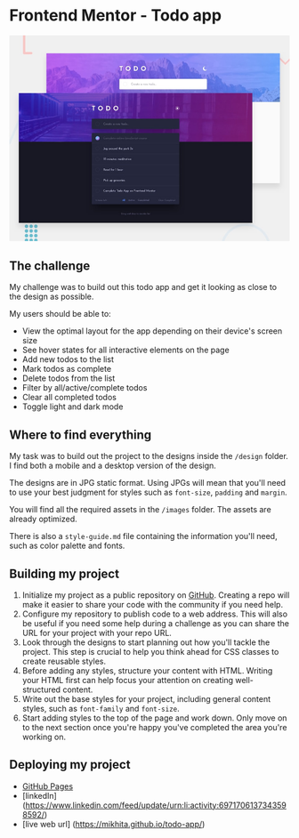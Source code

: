 # Frontend Mentor - Todo app

![Design preview for the Todo app coding challenge](./design/desktop-preview.jpg)

## The challenge

My challenge was to build out this todo app and get it looking as close to the design as possible.

My users should be able to:

- View the optimal layout for the app depending on their device's screen size
- See hover states for all interactive elements on the page
- Add new todos to the list
- Mark todos as complete
- Delete todos from the list
- Filter by all/active/complete todos
- Clear all completed todos
- Toggle light and dark mode


## Where to find everything

My task was to build out the project to the designs inside the `/design` folder. I find both a mobile and a desktop version of the design. 

The designs are in JPG static format. Using JPGs will mean that you'll need to use your best judgment for styles such as `font-size`, `padding` and `margin`. 

You will find all the required assets in the `/images` folder. The assets are already optimized.

There is also a `style-guide.md` file containing the information you'll need, such as color palette and fonts.

## Building my project


1. Initialize my project as a public repository on [GitHub](https://github.com/mikhita/todo-app). Creating a repo will make it easier to share your code with the community if you need help. 
2. Configure my repository to publish  code to a web address. This will also be useful if you need some help during a challenge as you can share the URL for your project with your repo URL. 
3. Look through the designs to start planning out how you'll tackle the project. This step is crucial to help you think ahead for CSS classes to create reusable styles.
4. Before adding any styles, structure your content with HTML. Writing your HTML first can help focus your attention on creating well-structured content.
5. Write out the base styles for your project, including general content styles, such as `font-family` and `font-size`.
6. Start adding styles to the top of the page and work down. Only move on to the next section once you're happy you've completed the area you're working on.

## Deploying my project

- [GitHub Pages]([https://pages.github.com/](https://github.com/mikhita/todo-app))
- [linkedIn] (https://www.linkedin.com/feed/update/urn:li:activity:6971706137343598592/)
- [live web url] (https://mikhita.github.io/todo-app/)



